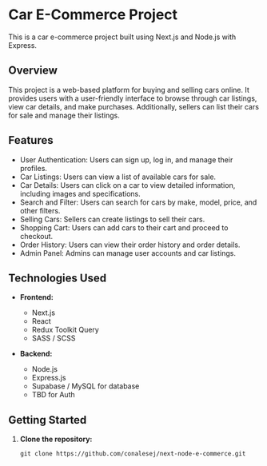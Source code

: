 # Car E-Commerce Project

This is a car e-commerce project built using Next.js and Node.js with Express.

## Overview

This project is a web-based platform for buying and selling cars online. It provides users with a user-friendly interface to browse through car listings, view car details, and make purchases. Additionally, sellers can list their cars for sale and manage their listings.

## Features

- User Authentication: Users can sign up, log in, and manage their profiles.
- Car Listings: Users can view a list of available cars for sale.
- Car Details: Users can click on a car to view detailed information, including images and specifications.
- Search and Filter: Users can search for cars by make, model, price, and other filters.
- Selling Cars: Sellers can create listings to sell their cars.
- Shopping Cart: Users can add cars to their cart and proceed to checkout.
- Order History: Users can view their order history and order details.
- Admin Panel: Admins can manage user accounts and car listings.

## Technologies Used

- **Frontend:**
  - Next.js
  - React
  - Redux Toolkit Query
  - SASS / SCSS

- **Backend:**
  - Node.js
  - Express.js
  - Supabase / MySQL for database
  - TBD for Auth

## Getting Started

1. **Clone the repository:**

   ```shell
   git clone https://github.com/conalesej/next-node-e-commerce.git
